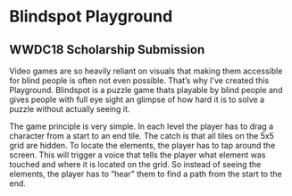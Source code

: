 # Blindspot Playground
## WWDC18 Scholarship Submission

Video games are so heavily reliant on visuals that making them accessible for blind people is often not even possible. That’s why I’ve created this Playground. Blindspot is a puzzle game thats playable by blind people and gives people with full eye sight an glimpse of how hard it is to solve a puzzle without actually seeing it. 

The game principle is very simple. In each level the player has to drag a character from a start to an end tile. The catch is that all tiles on the 5x5 grid are hidden. To locate the elements, the player has to tap around the screen. This will trigger a voice that tells the player what element was touched and where it is located on the grid. So instead of seeing the elements, the player has to “hear” them to find a path from the start to the end.
